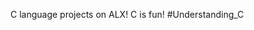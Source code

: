 
C language projects on ALX!
C is fun!
#Understanding_C 





































































